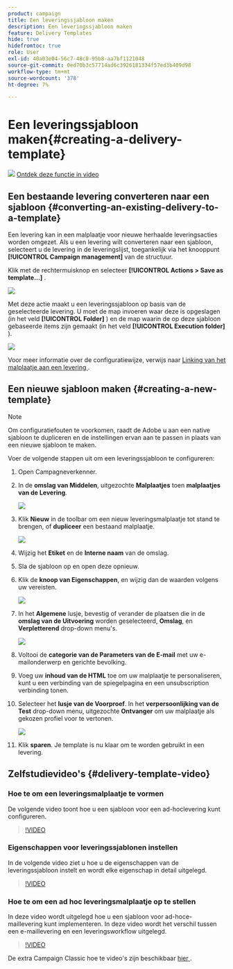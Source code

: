 ```yaml
---
product: campaign
title: Een leveringssjabloon maken
description: Een leveringssjabloon maken
feature: Delivery Templates
hide: true
hidefromtoc: true
role: User
exl-id: 40a03e04-56c7-48c0-95b8-aa7bf1121048
source-git-commit: 0ed70b3c57714ad6c3926181334f57ed3b409d98
workflow-type: tm+mt
source-wordcount: '378'
ht-degree: 7%

---
```


# Een leveringssjabloon maken{#creating-a-delivery-template}

![](assets/do-not-localize/how-to-video.png) [Ontdek deze functie in video](#delivery-template-video)

## Een bestaande levering converteren naar een sjabloon {#converting-an-existing-delivery-to-a-template}

Een levering kan in een malplaatje voor nieuwe herhaalde leveringsacties worden omgezet. Als u een levering wilt converteren naar een sjabloon, selecteert u de levering in de leveringslijst, toegankelijk via het knooppunt **[!UICONTROL Campaign management]** van de structuur.

Klik met de rechtermuisknop en selecteer **[!UICONTROL Actions > Save as template...]** .

![](assets/s_ncs_user_campaign_save_as_scenario.png)

Met deze actie maakt u een leveringssjabloon op basis van de geselecteerde levering. U moet de map invoeren waar deze is opgeslagen (in het veld **[!UICONTROL Folder]** ) en de map waarin de op deze sjabloon gebaseerde items zijn gemaakt (in het veld **[!UICONTROL Execution folder]** ).

![](assets/s_ncs_user_campaign_save_as_scenario_a.png)

Voor meer informatie over de configuratiewijze, verwijs naar [&#x200B; Linking van het malplaatje aan een levering &#x200B;](creating-a-delivery-from-a-template.md#linking-the-template-to-a-delivery).

## Een nieuwe sjabloon maken {#creating-a-new-template}

>[!NOTE]
>
>Om configuratiefouten te voorkomen, raadt de Adobe u aan een native sjabloon te dupliceren en de instellingen ervan aan te passen in plaats van een nieuwe sjabloon te maken.

Voer de volgende stappen uit om een leveringssjabloon te configureren:

1. Open Campagneverkenner.
1. In de **omslag van Middelen**, uitgezochte **Malplaatjes** toen **malplaatjes van de Levering**.

   ![](assets/delivery_template_1.png)

1. Klik **Nieuw** in de toolbar om een nieuw leveringsmalplaatje tot stand te brengen, of **dupliceer** een bestaand malplaatje.

   ![](assets/delivery_template_2.png)

1. Wijzig het **Etiket** en de **Interne naam** van de omslag.
1. Sla de sjabloon op en open deze opnieuw.
1. Klik de **knoop van Eigenschappen**, en wijzig dan de waarden volgens uw vereisten.

   ![](assets/delivery_template_3.png)

1. In het **Algemene** lusje, bevestig of verander de plaatsen die in de **omslag van de Uitvoering** worden geselecteerd, **Omslag**, en **Verpletterend** drop-down menu&#39;s.

   ![](assets/delivery_template_4.png)

1. Voltooi de **categorie van de Parameters van de E-mail** met uw e-mailonderwerp en gerichte bevolking.
1. Voeg uw **inhoud van de HTML** toe om uw malplaatje te personaliseren, kunt u een verbinding van de spiegelpagina en een unsubscription verbinding tonen.
1. Selecteer het **lusje van de Voorproef**. In het **verpersoonlijking van de Test** drop-down menu, uitgezochte **Ontvanger** om uw malplaatje als gekozen profiel voor te vertonen.

   ![](assets/delivery_template_5.png)

1. Klik **sparen**. Je template is nu klaar om te worden gebruikt in een levering.


## Zelfstudievideo&#39;s {#delivery-template-video}

### Hoe te om een leveringsmalplaatje te vormen

De volgende video toont hoe u een sjabloon voor een ad-hoclevering kunt configureren.

>[!VIDEO](https://video.tv.adobe.com/v/24066?quality=12)

### Eigenschappen voor leveringssjablonen instellen

In de volgende video ziet u hoe u de eigenschappen van de leveringssjabloon instelt en wordt elke eigenschap in detail uitgelegd.

>[!VIDEO](https://video.tv.adobe.com/v/24067?quality=12)

### Hoe te om een ad hoc leveringsmalplaatje op te stellen

In deze video wordt uitgelegd hoe u een sjabloon voor ad-hoce-maillevering kunt implementeren. In deze video wordt het verschil tussen een e-maillevering en een leveringsworkflow uitgelegd.

>[!VIDEO](https://video.tv.adobe.com/v/24065?quality=12)

De extra Campaign Classic hoe te video&#39;s zijn beschikbaar [&#x200B; hier &#x200B;](https://experienceleague.adobe.com/docs/campaign-classic-learn/tutorials/overview.html?lang=nl).
